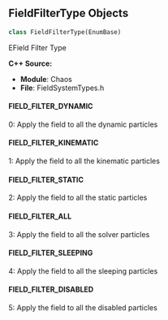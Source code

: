 ## FieldFilterType Objects

```python
class FieldFilterType(EnumBase)
```

EField Filter Type

**C++ Source:**

- **Module**: Chaos
- **File**: FieldSystemTypes.h

<a id="unreal.FieldFilterType.FIELD_FILTER_DYNAMIC"></a>

#### FIELD_FILTER_DYNAMIC

0: Apply the field to all the dynamic particles

<a id="unreal.FieldFilterType.FIELD_FILTER_KINEMATIC"></a>

#### FIELD_FILTER_KINEMATIC

1: Apply the field to all the kinematic particles

<a id="unreal.FieldFilterType.FIELD_FILTER_STATIC"></a>

#### FIELD_FILTER_STATIC

2: Apply the field to all the static particles

<a id="unreal.FieldFilterType.FIELD_FILTER_ALL"></a>

#### FIELD_FILTER_ALL

3: Apply the field to all the solver particles

<a id="unreal.FieldFilterType.FIELD_FILTER_SLEEPING"></a>

#### FIELD_FILTER_SLEEPING

4: Apply the field to all the sleeping particles

<a id="unreal.FieldFilterType.FIELD_FILTER_DISABLED"></a>

#### FIELD_FILTER_DISABLED

5: Apply the field to all the disabled particles

<a id="unreal.FieldObjectType"></a>